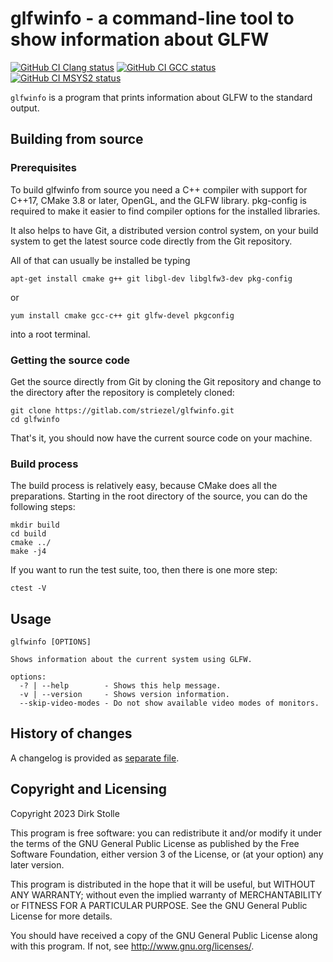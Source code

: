 # glfwinfo - a command-line tool to show information about GLFW

[![GitHub CI Clang status](https://github.com/striezel/glfwinfo/workflows/Clang/badge.svg)](https://github.com/striezel/glfwinfo/actions)
[![GitHub CI GCC status](https://github.com/striezel/glfwinfo/workflows/GCC/badge.svg)](https://github.com/striezel/glfwinfo/actions)
[![GitHub CI MSYS2 status](https://github.com/striezel/glfwinfo/workflows/MSYS2/badge.svg)](https://github.com/striezel/glfwinfo/actions)

`glfwinfo` is a program that prints information about GLFW to the standard
output.

## Building from source

### Prerequisites

To build glfwinfo from source you need a C++ compiler with support for C++17,
CMake 3.8 or later, OpenGL, and the GLFW library.
pkg-config is required to make it easier to find compiler options for the
installed libraries.

It also helps to have Git, a distributed version control system, on your build
system to get the latest source code directly from the Git repository.

All of that can usually be installed be typing

    apt-get install cmake g++ git libgl-dev libglfw3-dev pkg-config

or

    yum install cmake gcc-c++ git glfw-devel pkgconfig

into a root terminal.

### Getting the source code

Get the source directly from Git by cloning the Git repository and change to
the directory after the repository is completely cloned:

    git clone https://gitlab.com/striezel/glfwinfo.git
    cd glfwinfo

That's it, you should now have the current source code on your machine.

### Build process

The build process is relatively easy, because CMake does all the preparations.
Starting in the root directory of the source, you can do the following steps:

    mkdir build
    cd build
    cmake ../
    make -j4

If you want to run the test suite, too, then there is one more step:

    ctest -V

## Usage

```
glfwinfo [OPTIONS]

Shows information about the current system using GLFW.

options:
  -? | --help        - Shows this help message.
  -v | --version     - Shows version information.
  --skip-video-modes - Do not show available video modes of monitors.
```

## History of changes

A changelog is provided as [separate file](./changelog.md).

## Copyright and Licensing

Copyright 2023  Dirk Stolle

This program is free software: you can redistribute it and/or modify
it under the terms of the GNU General Public License as published by
the Free Software Foundation, either version 3 of the License, or
(at your option) any later version.

This program is distributed in the hope that it will be useful,
but WITHOUT ANY WARRANTY; without even the implied warranty of
MERCHANTABILITY or FITNESS FOR A PARTICULAR PURPOSE.  See the
GNU General Public License for more details.

You should have received a copy of the GNU General Public License
along with this program.  If not, see <http://www.gnu.org/licenses/>.
